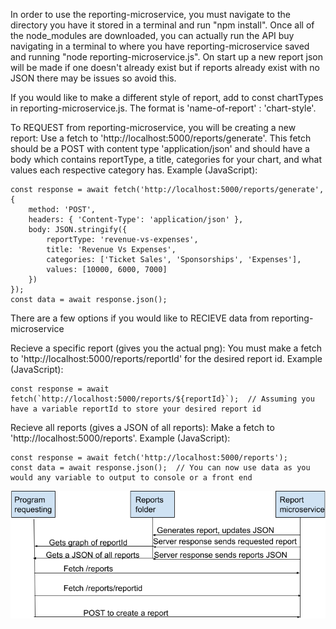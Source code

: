 In order to use the reporting-microservice, you must navigate to the directory you have it stored in a terminal and run "npm install". Once all of the node_modules are downloaded, you can actually run the API buy navigating in a terminal to where you have reporting-microservice saved and running "node reporting-microservice.js". On start up a new report json will be made if one doesn't already exist but if reports already exist with no JSON there may be issues so avoid this.


If you would like to make a different style of report, add to const chartTypes in reporting-microservice.js. The format is 'name-of-report' : 'chart-style'.


To REQUEST from reporting-microservice, you will be creating a new report: Use a fetch to 'http://localhost:5000/reports/generate'. This fetch should be a POST with content type 'application/json' and should have a body which contains reportType, a title, categories for your chart, and what values each respective category has.
Example (JavaScript): 
```
const response = await fetch('http://localhost:5000/reports/generate', {
    method: 'POST',
    headers: { 'Content-Type': 'application/json' },
    body: JSON.stringify({
        reportType: 'revenue-vs-expenses',
        title: 'Revenue Vs Expenses',
        categories: ['Ticket Sales', 'Sponsorships', 'Expenses'],
        values: [10000, 6000, 7000]
    })
});
const data = await response.json();
```

There are a few options if you would like to RECIEVE data from reporting-microservice

Recieve a specific report (gives you the actual png): You must make a fetch to 'http://localhost:5000/reports/reportId' for the desired report id. 
Example (JavaScript):
```
const response = await fetch(`http://localhost:5000/reports/${reportId}`);  // Assuming you have a variable reportId to store your desired report id
```
Recieve all reports (gives a JSON of all reports): Make a fetch to 'http://localhost:5000/reports'.
Example (JavaScript): 
```
const response = await fetch('http://localhost:5000/reports');
const data = await response.json();  // You can now use data as you would any variable to output to console or a front end
```
![Contribution guidelines for this project](UML.png)
